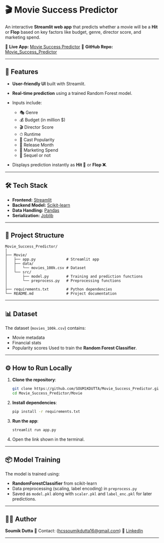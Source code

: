 
# 🎬 Movie Success Predictor

An interactive **Streamlit web app** that predicts whether a movie will be a **Hit** or **Flop** based on key factors like budget, genre, director score, and marketing spend.

🔗 **Live App:** [Movie Success Predictor](https://moviesuccesspredictor-x4ezpjcqwefgffet3bpfld.streamlit.app/)
📂 **GitHub Repo:** [Movie\_Success\_Predictor](https://github.com/SOUM1KDUTTA/Movie_Success_Predictor)

---

## 🚀 Features

* **User-friendly UI** built with Streamlit.
* **Real-time prediction** using a trained Random Forest model.
* Inputs include:

  * 🎭 Genre
  * 💰 Budget (in million \$)
  * 🎬 Director Score
  * ⏱ Runtime
  * 🌟 Cast Popularity
  * 📅 Release Month
  * 📢 Marketing Spend
  * 🔄 Sequel or not
* Displays prediction instantly as **Hit 🎉** or **Flop ❌**.

---

## 🛠 Tech Stack

* **Frontend:** [Streamlit](https://streamlit.io/)
* **Backend Model:** [Scikit-learn](https://scikit-learn.org/)
* **Data Handling:** [Pandas](https://pandas.pydata.org/)
* **Serialization:** [Joblib](https://joblib.readthedocs.io/)

---

## 📂 Project Structure

```
Movie_Success_Predictor/
│
├── Movie/
│   ├── app.py              # Streamlit app
│   ├── data/
│   │   └── movies_100k.csv # Dataset
│   └── src/
│       ├── model.py        # Training and prediction functions
│       └── preprocess.py   # Preprocessing functions
│
├── requirements.txt        # Python dependencies
└── README.md               # Project documentation
```

---

## 📊 Dataset

The dataset (`movies_100k.csv`) contains:

* Movie metadata
* Financial stats
* Popularity scores
  Used to train the **Random Forest Classifier**.

---

## ⚙️ How to Run Locally

1. **Clone the repository**:

   ```bash
   git clone https://github.com/SOUM1KDUTTA/Movie_Success_Predictor.git
   cd Movie_Success_Predictor/Movie
   ```

2. **Install dependencies**:

   ```bash
   pip install -r requirements.txt
   ```

3. **Run the app**:

   ```bash
   streamlit run app.py
   ```

4. Open the link shown in the terminal.

---

## 📦 Model Training

The model is trained using:

* **RandomForestClassifier** from scikit-learn
* Data preprocessing (scaling, label encoding) in `preprocess.py`
* Saved as `model.pkl` along with `scaler.pkl` and `label_enc.pkl` for later predictions.

---



## 🧑‍💻 Author

**Soumik Dutta**
📧 Contact: (hcssoumikdutta16@gmail.com)
🔗 [LinkedIn](https://www.linkedin.com/in/soum1kdutta/)

---


